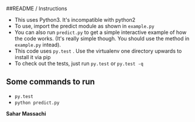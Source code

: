 ##README / Instructions

* This uses Python3. It's incompatible with python2 
* To use, import the predict module as shown in `example.py`
* You can also run `predict.py` to get a simple interactive example of how the code works. (It's really simple though. You should use the method in `example.py` intead).
* This code uses `py.test` . Use the virtualenv one directory upwards to install it via pip
* To check out the tests, just run `py.test` or `py.test -q`

## Some commands to run

* `py.test`
* `python predict.py`


__Sahar Massachi__